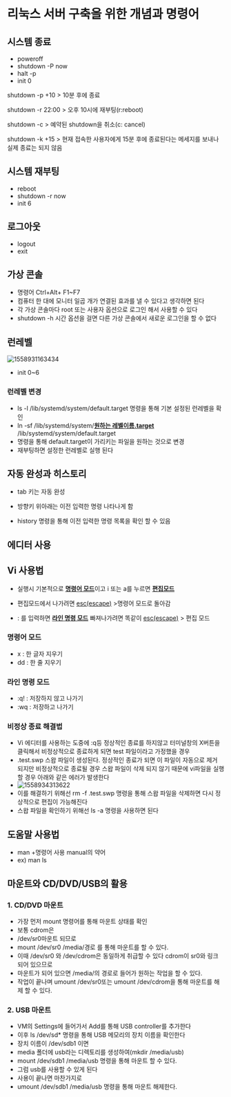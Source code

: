 # 리눅스 서버 구축을 위한 개념과 명령어

## 시스템 종료

- poweroff
- shutdown -P now
- halt -p
- init 0



shutdown -p +10   > 10분 후에 종료

shutdown -r 22:00   >  오후 10시에 재부팅(r:reboot)

shutdown -c        > 예약된 shutdown을 취소(c: cancel)

shutdown -k +15      >  현재 접속한 사용자에게 15분 후에 종료된다는 메세지를 보내나 실제 종료는 되지 않음



## 시스템 재부팅

- reboot
- shutdown -r now
- init 6



## 로그아웃

- logout
- exit



## 가상 콘솔

- 명령어 Ctrl+Alt+ F1~F7 
- 컴퓨터 한 대에 모니터 일곱 개가 연결된 효과를 낼 수 있다고 생각하면 된다
- 각 가상 콘솔마다 root 또는 사용자 옵션으로 로그인 해서 사용할 수 있다
- shutdown -h 시간 옵션을 걸면 다른 가상 콘솔에서 새로운 로그인을 할 수 없다





## 런레벨

![1558931163434](C:\Users\student\AppData\Roaming\Typora\typora-user-images\1558931163434.png)

- init 0~6

### 런레벨 변경

- ls -l /lib/systemd/system/default.target 명령을 통해 기본 설정된 런레벨을 확인
- ln -sf /lib/systemd/system/<u>**원하는 레벨이름.target**</u>     /lib/systemd/system/default.target
- 명령을 통해 default.target이 가리키는 파일을 원하는 것으로 변경
- 재부팅하면 설정한 런레벨로 실행 된다



## 자동 완성과 히스토리

- tab 키는 자동 완성

- 방향키 위아래는 이전 입력한 명령 나타나게 함

- history 명령을 통해 이전 입력한 명령 목록을 확인 할 수 있음

  

## 에디터 사용

## Vi 사용법

- 실행시 기본적으로 <u>**명령어 모드**</u>이고 i 또는 a를 누르면 **<u>편집모드</u>**

- 편집모드에서 나가려면 <u>esc(escape)</u> >명령어 모드로 돌아감
- : 를 입력하면 **<u>라인 명령 모드</u>** 빠져나가려면 똑같이 <u>esc(escape)</u> > 편집 모드



### 명령어 모드

- x : 한 글자 지우기
- dd  : 한 줄 지우기



### 라인 명령 모드

- :q!   : 저장하지 않고 나가기
- :wq    : 저장하고 나가기



### 비정상 종료 해결법

- Vi 에디터를 사용하는 도중에 :q등 정상적인 종료를 하지않고 터미널창의 X버튼을 클릭해서 비정상적으로 종료하게 되면 test 파일이라고 가정했을 경우
- .test.swp 스왑 파일이 생성된다. 정상적인 종료가 되면 이 파일이 자동으로 제거 되지만 비정상적으로 종료될 경우 스왑 파일이 삭제 되지 않기 때문에 vi파일을 실행할 경우 아래와 같은 에러가 발생한다
- ![1558934313622](C:\Users\student\AppData\Roaming\Typora\typora-user-images\1558934313622.png)
- 이를 해결하기 위해선 rm -f .test.swp 명령을 통해 스왑 파일을 삭제하면 다시 정상적으로 편집이 가능해진다
- 스왑 파일을 확인하기 위해선 ls -a 명령을 사용하면 된다



## 도움말 사용법

- man +명령어 사용 manual의 약어
- ex) man ls



## 마운트와 CD/DVD/USB의 활용

### 1. CD/DVD 마운트

- 가장 먼저 mount  명령어를 통해 마운트 상태를 확인
- 보통 cdrom은 
- /dev/sr0마운트 되므로 
- mount /dev/sr0 /media/경로 를 통해 마운트를 할 수 있다.
- 이때 /dev/sr0 와 /dev/cdrom은 동일하게 취급할 수 있다 cdrom이 sr0와 링크 되어 있으므로
- 마운트가 되어 있으면 /media/의 경로로 들어가 원하는 작업을 할 수 있다.
- 작업이 끝나며 umount /dev/sr0또는 umount /dev/cdrom을 통해 마운트를 해제 할 수 있다.



### 2. USB 마운트

- VM의 Settings에 들어가서 Add를 통해 USB controller를 추가한다
- 이후 ls /dev/sd* 명령을 통해 USB 메모리의 장치 이름을 확인한다
- 장치 이름이 /dev/sdb1 이면
- media 폴더에 usb라는 디렉토리를 생성하여(mkdir /media/usb)
- mount /dev/sdb1 /media/usb 명령을 통해 마운트 할 수 있다.
- 그럼 usb를 사용할 수 있게 된다
- 사용이 끝나면 마찬가지로
- umount /dev/sdb1 /media/usb 명령을 통해 마운트 해제한다.